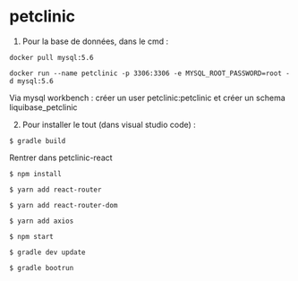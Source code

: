 # petclinic

1. Pour la base de données, dans le cmd :

`docker pull mysql:5.6`

`docker run --name petclinic -p 3306:3306 -e MYSQL_ROOT_PASSWORD=root -d mysql:5.6`

Via mysql workbench : créer un user petclinic:petclinic et créer un schema liquibase_petclinic

2. Pour installer le tout (dans visual studio code) : 

`$ gradle build`

Rentrer dans petclinic-react

`$ npm install`

`$ yarn add react-router`

`$ yarn add react-router-dom`

`$ yarn add axios`

`$ npm start`

`$ gradle dev update`

`$ gradle bootrun`



